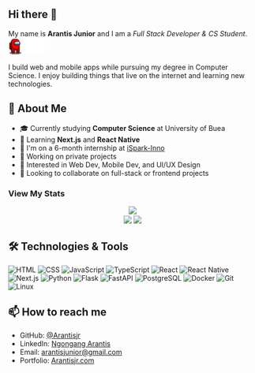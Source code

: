 ## Hi there 👋
My name is **Arantis Junior** 
and I am a _Full Stack Developer & CS Student_.
<a href="https://zarif.pro/?ref=ghrdme" target="_blank">
    <img src="https://github.com/zarifpour/assets/blob/main/gifs/imposter.gif?raw=true" alt="imposter" width="75"/>
  </a>

I build web and mobile apps while pursuing my degree in Computer Science. I enjoy building things that live on the internet and learning new technologies.

## 🚀 About Me
- 🎓 Currently studying **Computer Science** at University of Buea
- 🌱 Learning **Next.js** and **React Native** 
- 💼 I'm on a 6-month internship at [iSpark-Inno](https://github.com/iSpark-Inno)
- 🔨 Working on private projects
- 🧠 Interested in Web Dev, Mobile Dev, and UI/UX Design
- 🤝 Looking to collaborate on full-stack or frontend projects

### View My Stats
<div align="center">
  <img src="https://github-readme-activity-graph.vercel.app/graph?username=Arantisjr&theme=tokyo-night&hide_border=true&area=true"/>
</div>

<div align="center">
  <img height="180em" src="https://github-readme-stats-sigma-five.vercel.app/api?username=Arantisjr&show_icons=true&theme=tokyonight&include_all_commits=true&count_private=true&hide_border=true"/>
  <img height="180em" src="https://github-readme-stats-sigma-five.vercel.app/api/top-langs/?username=Arantisjr&layout=compact&langs_count=8&theme=tokyonight&hide_border=true"/>
</div>

## 🛠️ Technologies & Tools
![HTML](https://img.shields.io/badge/-HTML5-E34F26?logo=html5&logoColor=white&style=flat)
![CSS](https://img.shields.io/badge/-CSS3-1572B6?logo=css3&logoColor=white&style=flat)
![JavaScript](https://img.shields.io/badge/-JavaScript-F7DF1E?logo=javascript&logoColor=black&style=flat)
![TypeScript](https://img.shields.io/badge/-TypeScript-3178C6?logo=typescript&logoColor=white&style=flat)
![React](https://img.shields.io/badge/-React-61DAFB?logo=react&logoColor=black&style=flat)
![React Native](https://img.shields.io/badge/-React%20Native-61DAFB?logo=react&logoColor=black&style=flat)
![Next.js](https://img.shields.io/badge/-Next.js-000000?logo=next.js&logoColor=white&style=flat)
![Python](https://img.shields.io/badge/-Python-3776AB?logo=python&logoColor=white&style=flat)
![Flask](https://img.shields.io/badge/-Flask-000000?logo=flask&logoColor=white&style=flat)
![FastAPI](https://img.shields.io/badge/-FastAPI-009688?logo=fastapi&logoColor=white&style=flat)
![PostgreSQL](https://img.shields.io/badge/-PostgreSQL-336791?logo=postgresql&logoColor=white&style=flat)
![Docker](https://img.shields.io/badge/-Docker-2496ED?logo=docker&logoColor=white&style=flat)
![Git](https://img.shields.io/badge/-Git-F05032?logo=git&logoColor=white&style=flat)
![Linux](https://img.shields.io/badge/-Linux-FCC624?logo=linux&logoColor=black&style=flat)

## 📫 How to reach me
- GitHub: [@Arantisjr](https://github.com/Arantisjr)
- LinkedIn: [Ngongang Arantis](https://www.linkedin.com/in/arantis)
- Email: arantisjunior@gmail.com
- Portfolio: [Arantisjr.com](https://arantech.onrender.com/)
